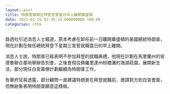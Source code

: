 ```yaml
---
layout: post
title: 特朗普據報在拜登宣誓當日早上離開華盛頓
date: 2021-01-16 02:39:24.000000000 +08:00
categories: rthk
---
```


路透社引述消息人士報道，原本考慮在卸任前一日離開華盛頓的美國總統特朗普，現在計劃在候任總統拜登下星期三宣誓就職當日的早上離開。

消息人士說，特朗普已經表明不參加拜登的就職典禮，他現在計劃在馬里蘭州的安德魯聯合基地舉辦告別會，之後會飛往佛羅里達州棕櫚灘的海湖莊園，展開新生活，部分現任白宮幕僚計劃繼續為特朗普工作。

有華府官員透露，部分顧問一直建議特朗普在拜登就職前，邀請對方到白宮會面，但無跡象表明特朗普願意這樣做。
